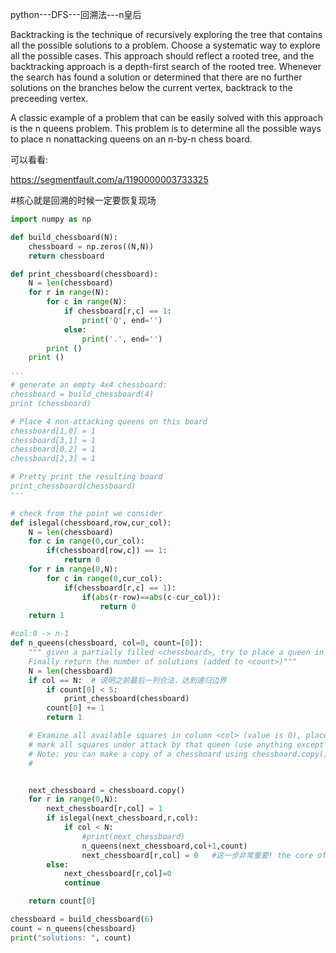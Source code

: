 
python---DFS---回溯法---n皇后

Backtracking is the technique of recursively exploring the tree that contains all the possible solutions to a problem. Choose a systematic way to explore all the possible cases. This approach should reflect a rooted tree, and the backtracking approach is a depth-first search of the rooted tree. Whenever the search has found a solution or determined that there are no further solutions on the branches below the current vertex, backtrack to the preceeding vertex.

A classic example of a problem that can be easily solved with this approach is the n queens problem. This problem is to determine all the possible ways to place n nonattacking queens on an n-by-n chess board.

 可以看看:

https://segmentfault.com/a/1190000003733325

#核心就是回溯的时候一定要恢复现场


```python
import numpy as np

def build_chessboard(N):
    chessboard = np.zeros((N,N))
    return chessboard

def print_chessboard(chessboard):
    N = len(chessboard)
    for r in range(N):
        for c in range(N):
            if chessboard[r,c] == 1:
                print('Q', end='')
            else:
                print('.', end='')
        print ()
    print ()

'''
# generate an empty 4x4 chessboard:
chessboard = build_chessboard(4)
print (chessboard)

# Place 4 non-attacking queens on this board
chessboard[1,0] = 1
chessboard[3,1] = 1
chessboard[0,2] = 1
chessboard[2,3] = 1

# Pretty print the resulting board
print_chessboard(chessboard)
'''

# check from the point we consider
def islegal(chessboard,row,cur_col):
    N = len(chessboard)
    for c in range(0,cur_col):
        if(chessboard[row,c]) == 1:
            return 0
    for r in range(0,N):
        for c in range(0,cur_col):
            if(chessboard[r,c] == 1):
                if(abs(r-row)==abs(c-cur_col)):
                    return 0
    return 1

#col:0 -> n-1
def n_queens(chessboard, col=0, count=[0]):
    """ given a partially filled <chessboard>, try to place a queen in column <col> and recursively fill the board.
    Finally return the number of solutions (added to <count>)"""
    N = len(chessboard)
    if col == N:  # 说明之前最后一列合法，达到递归边界
        if count[0] < 5:
            print_chessboard(chessboard)
        count[0] += 1
        return 1

    # Examine all available squares in column <col> (value is 0), place the queen, and
    # mark all squares under attack by that queen (use anything except 0 or 1).
    # Note: you can make a copy of a chessboard using chessboard.copy()
    #


    next_chessboard = chessboard.copy()
    for r in range(0,N):
        next_chessboard[r,col] = 1
        if islegal(next_chessboard,r,col):
            if col < N:
                #print(next_chessboard)
                n_queens(next_chessboard,col+1,count)
                next_chessboard[r,col] = 0   #这一步非常重要! the core of the backtracking
        else:
            next_chessboard[r,col]=0
            continue

    return count[0]

chessboard = build_chessboard(6)
count = n_queens(chessboard)
print("solutions: ", count)
```
